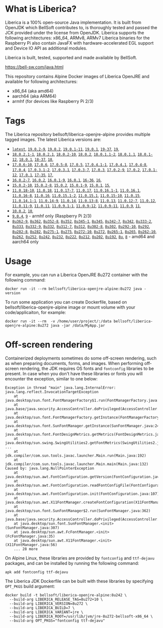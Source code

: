 # What is Liberica?

Liberica is a 100% open-source Java implementation.
It is built from OpenJDK which BellSoft contributes to, is thoroughly
tested and passed the JCK provided under the license from OpenJDK.
Liberica supports the following architectures: x86_64, ARMv8, ARMv7
Liberica binaries for the Raspberry Pi also contain JavaFX with hardware-accelerated EGL support and Device IO API as additional modules.

Liberica is built, tested, supported and made available by BellSoft.

<https://bell-sw.com/java.html>

This repository contains Alpine Docker images of Liberica OpenJRE and available for following architectures:

* x86_64 (aka amd64)
* aarch64 (aka ARM64)
* armhf (for devices like Raspberry Pi 2/3)

# Tags

The Liberica repository bellsoft/liberica-openjre-alpine provides multiple tagged images. The latest Liberica versions are:

* [`latest`](https://github.com/bell-sw/Liberica/blob/master/docker/repos/liberica-openjre-alpine/19/Dockerfile),
[`19.0.2-9`](https://github.com/bell-sw/Liberica/blob/master/docker/repos/liberica-openjre-alpine/19/Dockerfile),
[`19.0.2`](https://github.com/bell-sw/Liberica/blob/master/docker/repos/liberica-openjre-alpine/19/Dockerfile),
[`19.0.1-11`](https://github.com/bell-sw/Liberica/blob/master/docker/repos/liberica-openjre-alpine/19/Dockerfile),
[`19.0.1`](https://github.com/bell-sw/Liberica/blob/master/docker/repos/liberica-openjre-alpine/19/Dockerfile),
[`19-37`](https://github.com/bell-sw/Liberica/blob/master/docker/repos/liberica-openjre-alpine/19/Dockerfile),
[`19`](https://github.com/bell-sw/Liberica/blob/master/docker/repos/liberica-openjre-alpine/19/Dockerfile),
* [`18.0.2.1-1`](https://github.com/bell-sw/Liberica/blob/master/docker/repos/liberica-openjre-alpine/18/Dockerfile),
[`18.0.2.1`](https://github.com/bell-sw/Liberica/blob/master/docker/repos/liberica-openjre-alpine/18/Dockerfile),
[`18.0.2-10`](https://github.com/bell-sw/Liberica/blob/master/docker/repos/liberica-openjre-alpine/18/Dockerfile),
[`18.0.2`](https://github.com/bell-sw/Liberica/blob/master/docker/repos/liberica-openjre-alpine/18/Dockerfile),
[`18.0.1.1-2`](https://github.com/bell-sw/Liberica/blob/master/docker/repos/liberica-openjre-alpine/18/Dockerfile),
[`18.0.1.1`](https://github.com/bell-sw/Liberica/blob/master/docker/repos/liberica-openjre-alpine/18/Dockerfile),
[`18.0.1-12`](https://github.com/bell-sw/Liberica/blob/master/docker/repos/liberica-openjre-alpine/18/Dockerfile),
[`18.0.1`](https://github.com/bell-sw/Liberica/blob/master/docker/repos/liberica-openjre-alpine/18/Dockerfile),
[`18-37`](https://github.com/bell-sw/Liberica/blob/master/docker/repos/liberica-openjre-alpine/18/Dockerfile),
[`18`](https://github.com/bell-sw/Liberica/blob/master/docker/repos/liberica-openjre-alpine/18/Dockerfile),
* [`17.0.6-10`](https://github.com/bell-sw/Liberica/blob/master/docker/repos/liberica-openjre-alpine/17/Dockerfile),
[`17.0.6`](https://github.com/bell-sw/Liberica/blob/master/docker/repos/liberica-openjre-alpine/17/Dockerfile),
[`17.0.5-8`](https://github.com/bell-sw/Liberica/blob/master/docker/repos/liberica-openjre-alpine/17/Dockerfile),
[`17.0.5`](https://github.com/bell-sw/Liberica/blob/master/docker/repos/liberica-openjre-alpine/17/Dockerfile),
[`17.0.4.1-1`](https://github.com/bell-sw/Liberica/blob/master/docker/repos/liberica-openjre-alpine/17/Dockerfile),
[`17.0.4.1`](https://github.com/bell-sw/Liberica/blob/master/docker/repos/liberica-openjre-alpine/17/Dockerfile),
[`17.0.4-8`](https://github.com/bell-sw/Liberica/blob/master/docker/repos/liberica-openjre-alpine/17/Dockerfile),
[`17.0.4`](https://github.com/bell-sw/Liberica/blob/master/docker/repos/liberica-openjre-alpine/17/Dockerfile),
[`17.0.3.1-2`](https://github.com/bell-sw/Liberica/blob/master/docker/repos/liberica-openjre-alpine/17/Dockerfile),
[`17.0.3.1`](https://github.com/bell-sw/Liberica/blob/master/docker/repos/liberica-openjre-alpine/17/Dockerfile),
[`17.0.3-7`](https://github.com/bell-sw/Liberica/blob/master/docker/repos/liberica-openjre-alpine/17/Dockerfile),
[`17.0.3`](https://github.com/bell-sw/Liberica/blob/master/docker/repos/liberica-openjre-alpine/17/Dockerfile),
[`17.0.2-9`](https://github.com/bell-sw/Liberica/blob/master/docker/repos/liberica-openjre-alpine/17/Dockerfile),
[`17.0.2`](https://github.com/bell-sw/Liberica/blob/master/docker/repos/liberica-openjre-alpine/17/Dockerfile),
[`17.0.1-12`](https://github.com/bell-sw/Liberica/blob/master/docker/repos/liberica-openjre-alpine/17/Dockerfile),
[`17.0.1`](https://github.com/bell-sw/Liberica/blob/master/docker/repos/liberica-openjre-alpine/17/Dockerfile),
[`17-35`](https://github.com/bell-sw/Liberica/blob/master/docker/repos/liberica-openjre-alpine/17/Dockerfile),
[`17`](https://github.com/bell-sw/Liberica/blob/master/docker/repos/liberica-openjre-alpine/17/Dockerfile),
* [`16.0.2-7`](https://github.com/bell-sw/Liberica/blob/master/docker/repos/liberica-openjre-alpine/16/Dockerfile),
[`16.0.2`](https://github.com/bell-sw/Liberica/blob/master/docker/repos/liberica-openjre-alpine/16/Dockerfile),
[`16.0.1-9`](https://github.com/bell-sw/Liberica/blob/master/docker/repos/liberica-openjre-alpine/16/Dockerfile),
[`16.0.1`](https://github.com/bell-sw/Liberica/blob/master/docker/repos/liberica-openjre-alpine/16/Dockerfile),
[`16-36`](https://github.com/bell-sw/Liberica/blob/master/docker/repos/liberica-openjre-alpine/16/Dockerfile),
[`16`](https://github.com/bell-sw/Liberica/blob/master/docker/repos/liberica-openjre-alpine/16/Dockerfile),
* [`15.0.2-10`](https://github.com/bell-sw/Liberica/blob/master/docker/repos/liberica-openjre-alpine/15/Dockerfile),
[`15.0.2-8`](https://github.com/bell-sw/Liberica/blob/master/docker/repos/liberica-openjre-alpine/15/Dockerfile),
[`15.0.2`](https://github.com/bell-sw/Liberica/blob/master/docker/repos/liberica-openjre-alpine/15/Dockerfile),
[`15.0.1-9`](https://github.com/bell-sw/Liberica/blob/master/docker/repos/liberica-openjre-alpine/15/Dockerfile),
[`15.0.1`](https://github.com/bell-sw/Liberica/blob/master/docker/repos/liberica-openjre-alpine/15/Dockerfile),
[`15`](https://github.com/bell-sw/Liberica/blob/master/docker/repos/liberica-openjre-alpine/15/Dockerfile),
* [`11.0.18-10`](https://github.com/bell-sw/Liberica/blob/master/docker/repos/liberica-openjre-alpine/11/Dockerfile),
[`11.0.18`](https://github.com/bell-sw/Liberica/blob/master/docker/repos/liberica-openjre-alpine/11/Dockerfile),
[`11.0.17-7`](https://github.com/bell-sw/Liberica/blob/master/docker/repos/liberica-openjre-alpine/11/Dockerfile),
[`11.0.17`](https://github.com/bell-sw/Liberica/blob/master/docker/repos/liberica-openjre-alpine/11/Dockerfile),
[`11.0.16.1-1`](https://github.com/bell-sw/Liberica/blob/master/docker/repos/liberica-openjre-alpine/11/Dockerfile),
[`11.0.16.1`](https://github.com/bell-sw/Liberica/blob/master/docker/repos/liberica-openjre-alpine/11/Dockerfile),
[`11.0.16-8`](https://github.com/bell-sw/Liberica/blob/master/docker/repos/liberica-openjre-alpine/11/Dockerfile),
[`11.0.16`](https://github.com/bell-sw/Liberica/blob/master/docker/repos/liberica-openjre-alpine/11/Dockerfile),
[`11.0.15.1-2`](https://github.com/bell-sw/Liberica/blob/master/docker/repos/liberica-openjre-alpine/11/Dockerfile),
[`11.0.15.1`](https://github.com/bell-sw/Liberica/blob/master/docker/repos/liberica-openjre-alpine/11/Dockerfile),
[`11.0.15-10`](https://github.com/bell-sw/Liberica/blob/master/docker/repos/liberica-openjre-alpine/11/Dockerfile),
[`11.0.15`](https://github.com/bell-sw/Liberica/blob/master/docker/repos/liberica-openjre-alpine/11/Dockerfile),
[`11.0.14.1-1`](https://github.com/bell-sw/Liberica/blob/master/docker/repos/liberica-openjre-alpine/11/Dockerfile),
[`11.0.14-9`](https://github.com/bell-sw/Liberica/blob/master/docker/repos/liberica-openjre-alpine/11/Dockerfile),
[`11.0.14`](https://github.com/bell-sw/Liberica/blob/master/docker/repos/liberica-openjre-alpine/11/Dockerfile),
[`11.0.13-8`](https://github.com/bell-sw/Liberica/blob/master/docker/repos/liberica-openjre-alpine/11/Dockerfile),
[`11.0.13`](https://github.com/bell-sw/Liberica/blob/master/docker/repos/liberica-openjre-alpine/11/Dockerfile),
[`11.0.12-7`](https://github.com/bell-sw/Liberica/blob/master/docker/repos/liberica-openjre-alpine/11/Dockerfile),
[`11.0.12`](https://github.com/bell-sw/Liberica/blob/master/docker/repos/liberica-openjre-alpine/11/Dockerfile),
[`11.0.11-9`](https://github.com/bell-sw/Liberica/blob/master/docker/repos/liberica-openjre-alpine/11/Dockerfile),
[`11.0.11`](https://github.com/bell-sw/Liberica/blob/master/docker/repos/liberica-openjre-alpine/11/Dockerfile),
[`11.0.9.1-1`](https://github.com/bell-sw/Liberica/blob/master/docker/repos/liberica-openjre-alpine/11/Dockerfile),
[`11.0.9-12`](https://github.com/bell-sw/Liberica/blob/master/docker/repos/liberica-openjre-alpine/11/Dockerfile),
[`11.0.9-11`](https://github.com/bell-sw/Liberica/blob/master/docker/repos/liberica-openjre-alpine/11/Dockerfile),
[`11.0.9`](https://github.com/bell-sw/Liberica/blob/master/docker/repos/liberica-openjre-alpine/11/Dockerfile),
[`11`](https://github.com/bell-sw/Liberica/blob/master/docker/repos/liberica-openjre-alpine/11/Dockerfile),
* [`10.0.2`](https://github.com/bell-sw/Liberica/blob/master/docker/repos/liberica-openjre-alpine/old/10.0.2/Dockerfile),
[`10`](https://github.com/bell-sw/Liberica/blob/master/docker/repos/liberica-openjre-alpine/old/10.0.2/Dockerfile),
* [`9.0.4`](https://github.com/bell-sw/Liberica/blob/master/docker/repos/liberica-openjre-alpine/old/9.0.4/Dockerfile),
[`9`](https://github.com/bell-sw/Liberica/blob/master/docker/repos/liberica-openjre-alpine/old/9.0.4/Dockerfile) - armhf only (Raspberry Pi 2/3)
* [`8u362-9`](https://github.com/bell-sw/Liberica/blob/master/docker/repos/liberica-openjre-alpine/8/Dockerfile),
[`8u362`](https://github.com/bell-sw/Liberica/blob/master/docker/repos/liberica-openjre-alpine/8/Dockerfile),
[`8u352-8`](https://github.com/bell-sw/Liberica/blob/master/docker/repos/liberica-openjre-alpine/8/Dockerfile),
[`8u352`](https://github.com/bell-sw/Liberica/blob/master/docker/repos/liberica-openjre-alpine/8/Dockerfile),
[`8u345-1`](https://github.com/bell-sw/Liberica/blob/master/docker/repos/liberica-openjre-alpine/8/Dockerfile),
[`8u345`](https://github.com/bell-sw/Liberica/blob/master/docker/repos/liberica-openjre-alpine/8/Dockerfile),
[`8u342-7`](https://github.com/bell-sw/Liberica/blob/master/docker/repos/liberica-openjre-alpine/8/Dockerfile),
[`8u342`](https://github.com/bell-sw/Liberica/blob/master/docker/repos/liberica-openjre-alpine/8/Dockerfile),
[`8u333-2`](https://github.com/bell-sw/Liberica/blob/master/docker/repos/liberica-openjre-alpine/8/Dockerfile),
[`8u333`](https://github.com/bell-sw/Liberica/blob/master/docker/repos/liberica-openjre-alpine/8/Dockerfile),
[`8u332-9`](https://github.com/bell-sw/Liberica/blob/master/docker/repos/liberica-openjre-alpine/8/Dockerfile),
[`8u332`](https://github.com/bell-sw/Liberica/blob/master/docker/repos/liberica-openjre-alpine/8/Dockerfile),
[`8u312-7`](https://github.com/bell-sw/Liberica/blob/master/docker/repos/liberica-openjre-alpine/8/Dockerfile),
[`8u312`](https://github.com/bell-sw/Liberica/blob/master/docker/repos/liberica-openjre-alpine/8/Dockerfile),
[`8u302-8`](https://github.com/bell-sw/Liberica/blob/master/docker/repos/liberica-openjre-alpine/8/Dockerfile),
[`8u302`](https://github.com/bell-sw/Liberica/blob/master/docker/repos/liberica-openjre-alpine/8/Dockerfile),
[`8u292-10`](https://github.com/bell-sw/Liberica/blob/master/docker/repos/liberica-openjre-alpine/8/Dockerfile),
[`8u292`](https://github.com/bell-sw/Liberica/blob/master/docker/repos/liberica-openjre-alpine/8/Dockerfile),
[`8u282-8`](https://github.com/bell-sw/Liberica/blob/master/docker/repos/liberica-openjre-alpine/8/Dockerfile),
[`8u282`](https://github.com/bell-sw/Liberica/blob/master/docker/repos/liberica-openjre-alpine/8/Dockerfile),
[`8u275-1`](https://github.com/bell-sw/Liberica/blob/master/docker/repos/liberica-openjre-alpine/8/Dockerfile),
[`8u275`](https://github.com/bell-sw/Liberica/blob/master/docker/repos/liberica-openjre-alpine/8/Dockerfile),
[`8u272-10`](https://github.com/bell-sw/Liberica/blob/master/docker/repos/liberica-openjre-alpine/8/Dockerfile),
[`8u272`](https://github.com/bell-sw/Liberica/blob/master/docker/repos/liberica-openjre-alpine/8/Dockerfile),
[`8u265-1`](https://github.com/bell-sw/Liberica/blob/master/docker/repos/liberica-openjre-alpine/8/Dockerfile),
[`8u265`](https://github.com/bell-sw/Liberica/blob/master/docker/repos/liberica-openjre-alpine/8/Dockerfile),
[`8u262-10`](https://github.com/bell-sw/Liberica/blob/master/docker/repos/liberica-openjre-alpine/8/Dockerfile),
[`8u262`](https://github.com/bell-sw/Liberica/blob/master/docker/repos/liberica-openjre-alpine/8/Dockerfile),
[`8u252`](https://github.com/bell-sw/Liberica/blob/master/docker/repos/liberica-openjre-alpine/8/Dockerfile),
[`8u242`](https://github.com/bell-sw/Liberica/blob/master/docker/repos/liberica-openjre-alpine/old/8u242/Dockerfile),
[`8u232`](https://github.com/bell-sw/Liberica/blob/master/docker/repos/liberica-openjre-alpine/old/8u232/Dockerfile),
[`8u222`](https://github.com/bell-sw/Liberica/blob/master/docker/repos/liberica-openjre-alpine/old/8u222/Dockerfile),
[`8u212`](https://github.com/bell-sw/Liberica/blob/master/docker/repos/liberica-openjre-alpine/old/8u212/Dockerfile),
[`8u202`](https://github.com/bell-sw/Liberica/blob/master/docker/repos/liberica-openjre-alpine/old/8u202/Dockerfile),
[`8u192`](https://github.com/bell-sw/Liberica/blob/master/docker/repos/liberica-openjre-alpine/old/8u192/Dockerfile),
[`8u`](https://github.com/bell-sw/Liberica/blob/master/docker/repos/liberica-openjre-alpine/8/Dockerfile),
[`8`](https://github.com/bell-sw/Liberica/blob/master/docker/repos/liberica-openjre-alpine/8/Dockerfile) - amd64 and aarch64 only

# Usage

For example, you can run a Liberica OpenJRE 8u272 container with the following command:

 `docker run -it --rm bellsoft/liberica-openjre-alpine:8u272 java -version`

To run some application you can create Dockerfile, based on bellsoft/liberica-openjre-alpine image or mount volume with your code/applicaiton, for example:

 `docker run -it --rm  -v /home/user/project/:/data bellsoft/liberica-openjre-alpine:8u272 java -jar /data/MyApp.jar`

# Off-screen rendering

Containerized deployments sometimes do some off-screen rendering, such as when preparing documents, forms, and images. When performing off-screen rendering, the JDK requires OS fonts and `fontconfig` libraries to be present.
In case when you don't have these libraries or fonts you will encounter the exception, similar to one below:

```shell
Exception in thread "main" java.lang.InternalError: java.lang.reflect.InvocationTargetException
	at java.desktop/sun.font.FontManagerFactory$1.run(FontManagerFactory.java:86)
	at java.base/java.security.AccessController.doPrivileged(AccessController.java:312)
	at java.desktop/sun.font.FontManagerFactory.getInstance(FontManagerFactory.java:74)
	at java.desktop/sun.font.SunFontManager.getInstance(SunFontManager.java:247)
	at java.desktop/sun.font.FontDesignMetrics.getMetrics(FontDesignMetrics.java:261)
	at java.desktop/sun.swing.SwingUtilities2.getFontMetrics(SwingUtilities2.java:1243)
...
	at jdk.compiler/com.sun.tools.javac.launcher.Main.run(Main.java:192)
	at jdk.compiler/com.sun.tools.javac.launcher.Main.main(Main.java:132)
Caused by: java.lang.NullPointerException
	at java.desktop/sun.awt.FontConfiguration.getVersion(FontConfiguration.java:1262)
	at java.desktop/sun.awt.FontConfiguration.readFontConfigFile(FontConfiguration.java:225)
	at java.desktop/sun.awt.FontConfiguration.init(FontConfiguration.java:107)
	at java.desktop/sun.awt.X11FontManager.createFontConfiguration(X11FontManager.java:719)
	at java.desktop/sun.font.SunFontManager$2.run(SunFontManager.java:362)
	at java.base/java.security.AccessController.doPrivileged(AccessController.java:312)
	at java.desktop/sun.font.SunFontManager.<init>(SunFontManager.java:307)
	at java.desktop/sun.awt.FcFontManager.<init>(FcFontManager.java:35)
	at java.desktop/sun.awt.X11FontManager.<init>(X11FontManager.java:56)
	... 28 more
```

On Alpine Linux, these libraries are provided by `fontconfig` and `ttf-dejavu` packages, and can be installed by running the following command:

```apk add fontconfig ttf-dejavu```

The Liberica JDK Dockerfile can be built with these libraries by specifying `OPT_PKGS` build argument:

```shell
docker build -t bellsoft/liberica-openjre-alpine:8u242 \
  --build-arg LIBERICA_RELEASE_TAG=8u272+10 \
  --build-arg LIBERICA_VERSION=8u272 \
  --build-arg LIBERICA_BUILD=7 \
  --build-arg LIBERICA_VARIANT=jre \
  --build-arg LIBERICA_ROOT=/usr/lib/jvm/jre-8u272-bellsoft-x86_64 \
  --build-arg OPT_PKGS="fontconfig ttf-dejavu"
```
